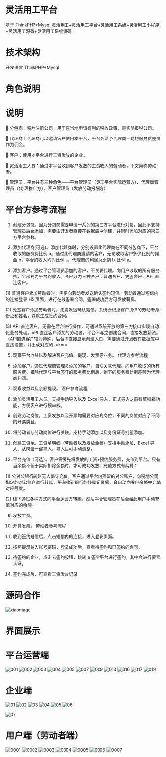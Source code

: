 # 灵活用工平台

基于 ThinkPHP+Mysql 灵活用工+灵活用工平台+灵活用工系统+灵活用工小程序+灵活用工源码+灵活用工系统源码

# 技术架构

开发语言 ThinkPHP+Mysql

# 角色说明

  # 说明
  
   分包商：税地注册公司，用于在当地申请有利的税收政策，是实际报税公司。
  
   代理商：代理商可以邀请客户使用本平台，平台会给予代理商一定的服务费差价作为佣金。
  
   客户：使用本平台进行工资发放的企业。
  
   灵活用工人员：通过本平台收到客户发放的工资收入的劳动者，下文简称劳动者。
  
   管理员：平台共有三种角色——平台管理员（灵工平台实际运营方）、代理商管理员（代
  理推广方）、客户管理员（发放劳动报酬方）

# 平台方参考流程

1. 创建分包商。因为分包商需要申请一系列的第三方平台进行对接，因此不支持管理员后台添加，需要由开发者直接在数据库中创建，并同时添加对应的第三方平台参数。

3. 添加代理商(可选)。添加代理商时，分别设置此代理商在不同分包商下，平台收取的服务费比例 a。通过此代理商邀请的客户，无论收取客户多少比例的佣金 b，平台的收入均为比例 a，代理商的利润为比例 b-比例 a。

4. 添加客户。通过平台管理员添加的客户，不关联代理。向用户收取的所有服务费，全部视为平台的收入。客户分为三种客户：普通客户、免签客户、API 直连客户。

(1) 普通客户添加劳动者时，需要向劳动者发送确认签约短信。劳动者通过短信内的连接登录 H5 页面，进行在线签署合同，签署成功后方可发放薪资。

(2) 免签客户添加劳动者时，无需发送确认短信，系统会根据客户提供的劳动者身份证和姓名，静默生成签约合同。

(3) API 直连客户，无需在后台进行操作，可通过系统开放的第三方接口实现自动化业务处理。API 直连客户添加的劳动者，平台不与之创建合同，直接发放薪资。（API直连客户较为特殊，后台不直接显示创建入口，需要通过开发者在数据库中直接设置，并生成对应的 token）

5. 观察平台收益以及解决客户充值、提现、发票等业务。 代理方参考流程

1. 添加客户。通过代理商管理员添加的客户，自动关联代理。向用户收取的所有服务费，扣除代理与平台签订的服务费比例后，剩下的服务费比例差额为代理商利润。

2. 观察收益以及余额提现。 客户参考流程
  1. 添加灵活用工人员。支持手动导入以及 Excel 导入，正式导入之前有草稿箱功能，方便客户进行预审核。
     
  3. 创建劳动岗位。工资发放以及开票均需要对应的岗位，不同的岗位对应了不同的开票类目。
     
5. 将劳动者与劳动岗位进行关联。支持手动添加以及身份证号批量添加。
   
7. 创建工资单。工资单明细（劳动者以及发放金额）支持手动添加、Excel 导入、从岗位一键导入，导入后可手动调整。

8. 平台充值（可选）。客户需要先将发放的工资+预估服务费，充值到平台。只有当余额不低于实际扣除金额时，才可成功发放。充值方式有两种：

(1) 公对公银行转账无人值守充值。客户通过平台内预留的对公账户，向税地公司指定的对公账户进行转账，平台收到银行的转账记录后，会自动向客户余额中充值对应额度。

(2) 线下通过各种方式向平台运营方转账，然后平台管理员在后台给此用户手动充值对应的余额。

9. 发放工资。

10. 开具发票。 劳动者参考流程

1. 收到签约短信后，点击短信内的连接，进入登录页面。

2. 按照提示输入账号密码，登录成功后，查看待签约和已签约的合同。

3. 待签约的企业，点击去签约按钮，跳转 e 签宝平台进行签约，其中会进行要素认证。

4. 签约完成后，可查看工资发放记录

# 源码合作

![xiaomage](https://github.com/user-attachments/assets/1b696663-80a1-4a33-80d5-7b8dd0160767)


# 界面展示

# 平台运营端

![001](https://github.com/user-attachments/assets/77a44528-dbab-4bcb-9794-791072430944)
![002](https://github.com/user-attachments/assets/76c5fbba-d5c4-4da2-9f02-ada51cb6025b)
![003](https://github.com/user-attachments/assets/edbb60b9-9af7-44b2-9718-cdfe99ea096f)
![004](https://github.com/user-attachments/assets/5a28873d-ca0e-4ff3-92e5-22780743f052)
![005](https://github.com/user-attachments/assets/df40db4b-3cae-44d1-8b4e-ba7cc22b5f34)
![007](https://github.com/user-attachments/assets/a71f04a7-a64e-40ad-a6d7-ae0ef1393a6c)
![009](https://github.com/user-attachments/assets/00d6654b-41f0-40be-8ba4-f025babca879)
![013](https://github.com/user-attachments/assets/38b8b50f-2665-41cd-9ae9-8f7de715ef1e)
![016](https://github.com/user-attachments/assets/2e4d86d8-4bf4-4181-b897-8c04d80a80b8)
![017](https://github.com/user-attachments/assets/a6dd621b-12ab-4e45-95c0-7bc4863b1c49)
![019](https://github.com/user-attachments/assets/999182ac-726e-4fdc-af6d-4476fdf0a1c0)


# 企业端

![01](https://github.com/user-attachments/assets/9ce9c4bf-d6da-4227-b098-31a1387b2f63)
![02](https://github.com/user-attachments/assets/402d71fa-ed23-4f91-8161-52577a96ed43)
![03](https://github.com/user-attachments/assets/59267bab-92eb-4241-b3d0-e83a496aa7b1)
![04](https://github.com/user-attachments/assets/42c10ebd-0b5e-4da0-8dd1-0501a877830b)
![05](https://github.com/user-attachments/assets/7acb14d8-b0f6-4818-9272-152ec4d7c8c2)
![06](https://github.com/user-attachments/assets/19d379e4-33c1-49ba-a839-118eeb66db7a)

![07](https://github.com/user-attachments/assets/7cc29354-fb09-4db3-ab69-ea6fc48d0100)



# 用户端（劳动者端）

![0001](https://github.com/user-attachments/assets/baf60970-fa25-4e6c-888a-ea403ae7aa9e)
![0002](https://github.com/user-attachments/assets/2b421ac0-070a-4aa2-a1ba-e2317e252d34)
![0003](https://github.com/user-attachments/assets/944f3535-7cf6-472d-8e59-6c08d5be44b2)
![0004](https://github.com/user-attachments/assets/e6055580-02de-4abf-87ce-4db1e26e8ac8)
![0005](https://github.com/user-attachments/assets/9dfa4469-9c36-4c79-97e6-6b66001bacf0)
![0006](https://github.com/user-attachments/assets/d4d582cc-6ef3-4d7d-bb89-a1f4f4dc47df)
![0007](https://github.com/user-attachments/assets/6feb85dc-5db9-448f-9526-e50c90423bff)












